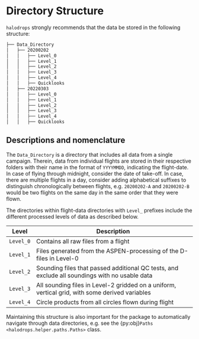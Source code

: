 # Directory Structure

`halodrops` strongly recommends that the data be stored in the following structure:

```bash
├── Data_Directory
│   ├── 20200202
│   │   ├── Level_0
│   │   ├── Level_1
│   │   ├── Level_2
│   │   ├── Level_3
│   │   ├── Level_4
│   │   ├── Quicklooks
│   ├── 20220303
│   │   ├── Level_0
│   │   ├── Level_1
│   │   ├── Level_2
│   │   ├── Level_3
│   │   ├── Level_4
│   │   ├── Quicklooks
```

## Descriptions and nomenclature

The `Data_Directory` is a directory that includes all data from a single campaign. Therein, data from individual flights are stored in their respective folders with their name in the format of `YYYYMMDD`, indicating the flight-date. In case of flying through midnight, consider the date of take-off. In case, there are multiple flights in a day, consider adding alphabetical suffixes  to distinguish chronologically between flights, e.g. `20200202-A` and `20200202-B` would be two flights on the same day in the same order that they were flown. 

The directories within flight-data directories with `Level_` prefixes include the different processed levels of data as described below.

| Level     | Description                                                                                    |
| --------- | ---------------------------------------------------------------------------------------------- |
| `Level_0` | Contains all raw files from a flight                                                           |
| `Level_1` | Files generated from the ASPEN-processing of the D-files in Level-0                            |
| `Level_2` | Sounding files that passed additional QC tests, and exclude all soundings with no usable data  |
| `Level_3` | All sounding files in Level-2 gridded on a uniform, vertical grid, with some derived variables |
| `Level_4` | Circle products from all circles flown during flight                                           |

Maintaining this structure is also important for the package to automatically navigate through data directories, e.g. see the {py:obj}`Paths <halodrops.helper.paths.Paths>` class.